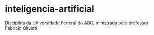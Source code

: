 # inteligencia-artificial
Disciplina da Universidade Federal do ABC, ministrada pelo professor Fabricio Olivetti
